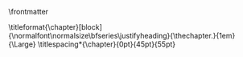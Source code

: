 
\frontmatter

  \titleformat{\chapter}[block]
    {\normalfont\normalsize\bfseries\justifyheading}{\thechapter.}{1em}{\Large}
  \titlespacing*{\chapter}{0pt}{45pt}{55pt}


